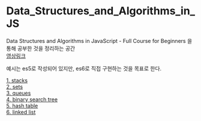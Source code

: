 # Data_Structures_and_Algorithms_in_JS

Data Structures and Algorithms in JavaScript - Full Course for Beginners 을 통해 공부한 것을 정리하는 공간  
[영상링크](https://www.youtube.com/watch?v=t2CEgPsws3U&list=PLWKjhJtqVAbkso-IbgiiP48n-O-JQA9PJ&index=13)

예시는 es5로 작성되어 있지만, es6로 직접 구현하는 것을 목표로 한다.

[1. stacks](1_stacks.js)  
[2. sets](2_sets.js)  
[3. queues](3_queues.js)  
[4. binary search tree](4_binary_search_tree.js)  
[5. hash table](5_hash_table.js)  
[6. linked list](6_linked_list.js)
